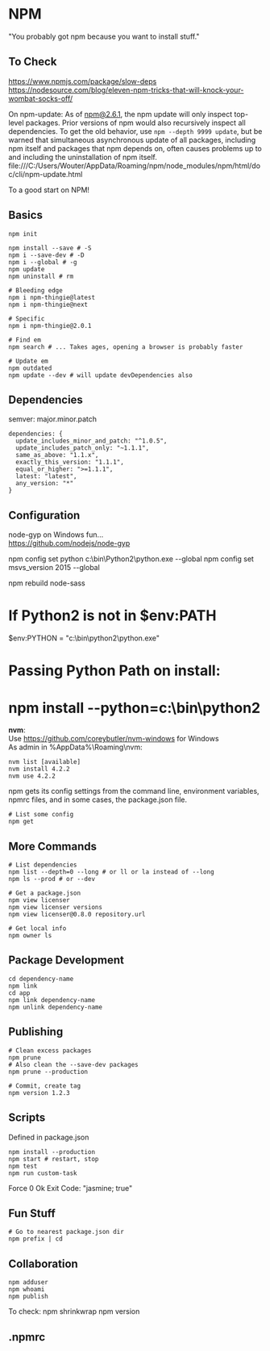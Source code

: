 NPM
===
"You probably got npm because you want to install stuff."

To Check
--------
https://www.npmjs.com/package/slow-deps
https://nodesource.com/blog/eleven-npm-tricks-that-will-knock-your-wombat-socks-off/

On npm-update:
As of npm@2.6.1, the npm update will only inspect top-level packages. Prior versions of npm would also recursively inspect all dependencies. To get the old behavior, use `npm --depth 9999 update`, but be warned that simultaneous asynchronous update of all packages, including npm itself and packages that npm depends on, often causes problems up to and including the uninstallation of npm itself.
file:///C:/Users/Wouter/AppData/Roaming/npm/node_modules/npm/html/doc/cli/npm-update.html

To a good start on NPM!

Basics
------
```
npm init

npm install --save # -S
npm i --save-dev # -D
npm i --global # -g
npm update
npm uninstall # rm

# Bleeding edge
npm i npm-thingie@latest
npm i npm-thingie@next

# Specific
npm i npm-thingie@2.0.1

# Find em
npm search # ... Takes ages, opening a browser is probably faster

# Update em
npm outdated
npm update --dev # will update devDependencies also
```

Dependencies
------------
semver: major.minor.patch
```
dependencies: {
  update_includes_minor_and_patch: "^1.0.5",
  update_includes_patch_only: "~1.1.1",
  same_as_above: "1.1.x",
  exactly_this_version: "1.1.1",
  equal_or_higher: ">=1.1.1",
  latest: "latest",
  any_version: "*"
}
```

Configuration
-------------
node-gyp on Windows fun...  
https://github.com/nodejs/node-gyp  

npm config set python c:\bin\Python2\python.exe --global
npm config set msvs_version 2015 --global

npm rebuild node-sass

# If Python2 is not in $env:PATH
$env:PYTHON = "c:\bin\python2\python.exe"

# Passing Python Path on install:
# npm install --python=c:\bin\python2

**nvm**:  
Use https://github.com/coreybutler/nvm-windows for Windows  
As admin in %AppData%\Roaming\nvm:
```
nvm list [available]
nvm install 4.2.2
nvm use 4.2.2
```


npm gets its config settings from the command line, environment variables, npmrc files, and in some cases, the package.json file.
```
# List some config
npm get
```

More Commands
-------------
```
# List dependencies
npm list --depth=0 --long # or ll or la instead of --long
npm ls --prod # or --dev

# Get a package.json
npm view licenser
npm view licenser versions
npm view licenser@0.8.0 repository.url

# Get local info
npm owner ls
```

Package Development
-------------------
```
cd dependency-name
npm link
cd app
npm link dependency-name
npm unlink dependency-name
```

Publishing
----------
```
# Clean excess packages
npm prune
# Also clean the --save-dev packages
npm prune --production

# Commit, create tag
npm version 1.2.3
```

Scripts
-------
Defined in package.json
```
npm install --production
npm start # restart, stop
npm test
npm run custom-task
```
Force 0 Ok Exit Code: "jasmine; true"


Fun Stuff
---------
```
# Go to nearest package.json dir
npm prefix | cd
```

Collaboration
-------------
```
npm adduser
npm whoami
npm publish
```

To check:
npm shrinkwrap
npm version


.npmrc
------